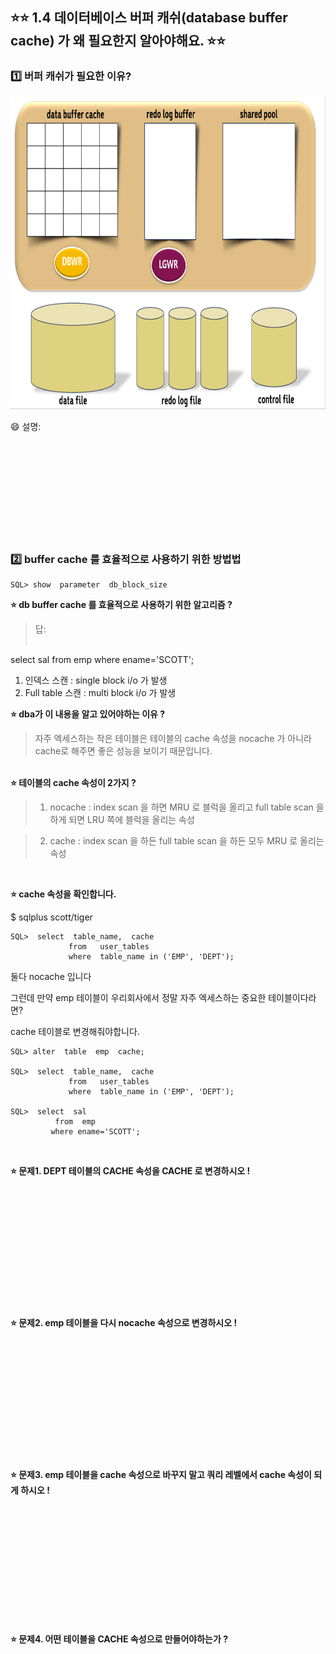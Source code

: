

## ⭐⭐ 1.4 데이터베이스 버퍼 캐쉬(database buffer cache) 가 왜 필요한지 알아야해요. ⭐⭐

### 1️⃣ 버퍼 캐쉬가 필요한 이유? 



<img src="https://github.com/oracleyu01/oracle_admin/blob/main/%EC%98%A4%EB%9D%BC%ED%81%B4%20%EA%B8%B0%EB%B3%B8%20%EA%B5%AC%EC%A1%B0.png" width="700" height="500">


😄 설명:  
&nbsp;  
&nbsp;  
&nbsp;  
&nbsp;  
&nbsp;  
&nbsp;  
&nbsp;  
&nbsp;  




&nbsp;  

### 2️⃣ buffer cache 를 효율적으로 사용하기 위한 방법법

	SQL> show  parameter  db_block_size 


**⭐ db buffer cache 를 효율적으로 사용하기 위한 알고리즘 ?** 
&nbsp;  

> 답:  
 &nbsp;  

  select  sal
   from  emp
   where  ename='SCOTT';
&nbsp;  

   1. 인덱스 스캔  :      single  block  i/o 가 발생
   2. Full  table 스캔  :  multi  block  i/o 가 발생
&nbsp;  

**⭐ dba가 이 내용을 알고 있어야하는 이유 ?**

> 자주 엑세스하는 작은 테이블은 테이블의 cache 속성을 nocache 가 아니라 cache로 해주면 좋은 성능을 보이기 때문입니다.

&nbsp;  
**⭐ 테이블의 cache 속성이 2가지 ?**

 >1. nocache :   index scan 을 하면  MRU 로 블럭을 올리고 full table scan 을 하게 되면 LRU 쪽에 블럭을 올리는 속성

>  2. cache  :    index scan 을 하든 full table scan 을 하든 모두 MRU 로 올리는 속성   

 &nbsp;  
 
**⭐ cache 속성을 확인합니다.**

$ sqlplus scott/tiger

	SQL>  select  table_name,  cache
	             from   user_tables
	             where  table_name in ('EMP', 'DEPT');

둘다 nocache 입니다

그런데 만약 emp 테이블이 우리회사에서 정말 자주 엑세스하는 중요한 테이블이다라면?

 cache 테이블로 변경해줘야합니다.

	SQL> alter  table  emp  cache; 

	SQL>  select  table_name,  cache
	             from   user_tables
	             where  table_name in ('EMP', 'DEPT');

	SQL>  select  sal
	          from  emp
	         where ename='SCOTT'; 
&nbsp; 


**⭐ 문제1.  DEPT  테이블의 CACHE 속성을 CACHE 로 변경하시오 !**    
&nbsp;   
&nbsp;   
&nbsp;   
&nbsp;    
&nbsp;   
&nbsp;   
&nbsp;   
&nbsp;     
&nbsp;   
&nbsp;   
&nbsp;   
&nbsp;  




**⭐ 문제2.  emp 테이블을 다시 nocache 속성으로 변경하시오 !**     
&nbsp;   
&nbsp;   
&nbsp;   
&nbsp;    
&nbsp;   
&nbsp;   
&nbsp;   
&nbsp;     
&nbsp;   
&nbsp;   
&nbsp;   
&nbsp;  


**⭐ 문제3. emp 테이블을 cache 속성으로 바꾸지 말고 쿼리 레벨에서 cache 속성이 되게 하시오 !**       
&nbsp;   
&nbsp;   
&nbsp;   
&nbsp;    
&nbsp;   
&nbsp;   
&nbsp;   
&nbsp;     
&nbsp;   
&nbsp;   
&nbsp;   
&nbsp;  

 

**⭐ 문제4. 어떤 테이블을 CACHE 속성으로 만들어야하는가 ?**    
&nbsp;   
&nbsp;   
&nbsp;   
&nbsp;    
&nbsp;   
&nbsp;   
&nbsp;   
&nbsp;     
&nbsp;   
&nbsp;   
&nbsp;   
&nbsp;  



